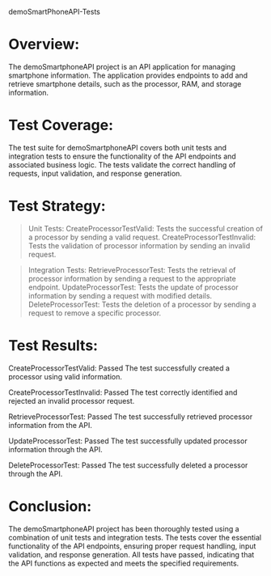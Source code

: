 demoSmartPhoneAPI-Tests
# Overview:
The demoSmartphoneAPI project is an API application for managing smartphone information. The application provides 
endpoints to add and retrieve smartphone details, such as the processor, RAM, and storage information.

# Test Coverage:
The test suite for demoSmartphoneAPI covers both unit tests and integration tests to ensure the functionality of 
the API endpoints and associated business logic. The tests validate the correct handling of requests, input validation, and response generation.

# Test Strategy:

> Unit Tests:
 CreateProcessorTestValid: Tests the successful creation of a processor by sending a valid request.
 CreateProcessorTestInvalid: Tests the validation of processor information by sending an invalid request.
 
 
> Integration Tests:
 RetrieveProcessorTest: Tests the retrieval of processor information by sending a request to the appropriate endpoint.
 UpdateProcessorTest: Tests the update of processor information by sending a request with modified details.
 DeleteProcessorTest: Tests the deletion of a processor by sending a request to remove a specific processor.

# Test Results:
CreateProcessorTestValid: Passed
The test successfully created a processor using valid information.

CreateProcessorTestInvalid: Passed
The test correctly identified and rejected an invalid processor request.

RetrieveProcessorTest: Passed
The test successfully retrieved processor information from the API.

UpdateProcessorTest: Passed
The test successfully updated processor information through the API.

DeleteProcessorTest: Passed
The test successfully deleted a processor through the API.

# Conclusion:
The demoSmartphoneAPI project has been thoroughly tested using a combination of unit tests and 
integration tests. The tests cover the essential functionality of the API endpoints, ensuring proper request handling, input validation, 
and response generation. All tests have passed, indicating that the API functions as expected and meets the specified requirements.
